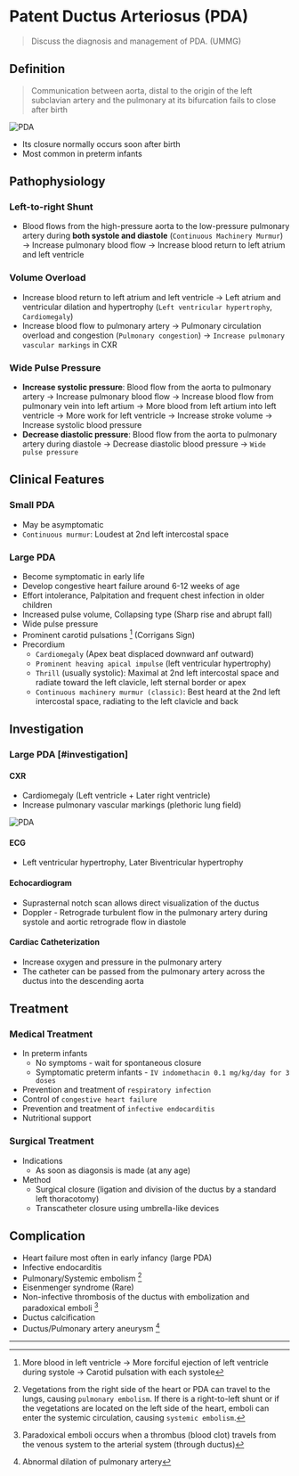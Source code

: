 # Patent Ductus Arteriosus (PDA)

> Discuss the diagnosis and management of PDA. (UMMG)

## Definition

> Communication between aorta, distal to the origin of the left subclavian artery and the pulmonary at its bifurcation fails to close after birth

![PDA](/cvs/pda.jpg)

- Its closure normally occurs soon after birth
- Most common in preterm infants

## Pathophysiology

### Left-to-right Shunt

- Blood flows from the high-pressure aorta to the low-pressure pulmonary artery during **both systole and diastole** (`Continuous Machinery Murmur`) → Increase pulmonary blood flow → Increase blood return to left atrium and left ventricle

### Volume Overload

- Increase blood return to left atrium and left ventricle → Left atrium and ventricular dilation and hypertrophy (`Left ventricular hypertrophy`, `Cardiomegaly`)
- Increase blood flow to pulmonary artery → Pulmonary circulation overload and congestion (`Pulmonary congestion`) → `Increase pulmonary vascular markings` in CXR

### Wide Pulse Pressure

- **Increase systolic pressure**: Blood flow from the aorta to pulmonary artery → Increase pulmonary blood flow → Increase blood flow from pulmonary vein into left artium → More blood from left artium into left ventricle → More work for left ventricle → Increase stroke volume → Increase systolic blood pressure
- **Decrease diastolic pressure**: Blood flow from the aorta to pulmonary artery during diastole → Decrease diastolic blood pressure → `Wide pulse pressure`

## Clinical Features

### Small PDA

- May be asymptomatic
- `Continuous murmur`: Loudest at 2nd left intercostal space

### Large PDA

- Become symptomatic in early life
- Develop congestive heart failure around 6-12 weeks of age
- Effort intolerance, Palpitation and frequent chest infection in older children
- Increased pulse volume, Collapsing type (Sharp rise and abrupt fall)
- Wide pulse pressure
- Prominent carotid pulsations [^1] (Corrigans Sign)
- Precordium
  - `Cardiomegaly` (Apex beat displaced downward anf outward)
  - `Prominent heaving apical impulse` (left ventricular hypertrophy)
  - `Thrill` (usually systolic): Maximal at 2nd left intercostal space and radiate toward the left clavicle, left sternal border or apex
  - `Continuous machinery murmur (classic)`: Best heard at the 2nd left intercostal space, radiating to the left clavicle and back

[^1]: More blood in left ventricle → More forciful ejection of left ventricle during systole → Carotid pulsation with each systole

## Investigation

### Large PDA [#investigation]

#### CXR

- Cardiomegaly (Left ventricle + Later right ventricle)
- Increase pulmonary vascular markings (plethoric lung field)

![PDA](/cvs/pda-x-ray.jpeg)

#### ECG

- Left ventricular hypertrophy, Later Biventricular hypertrophy

#### Echocardiogram

- Suprasternal notch scan allows direct visualization of the ductus
- Doppler - Retrograde turbulent flow in the pulmonary artery during systole and aortic retrograde flow in diastole

#### Cardiac Catheterization

- Increase oxygen and pressure in the pulmonary artery
- The catheter can be passed from the pulmonary artery across the ductus into the descending aorta

## Treatment

### Medical Treatment

- In preterm infants
  - No symptoms - wait for spontaneous closure
  - Symptomatic preterm infants - `IV indomethacin 0.1 mg/kg/day for 3 doses`
- Prevention and treatment of `respiratory infection`
- Control of `congestive heart failure`
- Prevention and treatment of `infective endocarditis`
- Nutritional support

### Surgical Treatment

- Indications
  - As soon as diagonsis is made (at any age)
- Method
  - Surgical closure (ligation and division of the ductus by a standard left thoracotomy)
  - Transcatheter closure using umbrella-like devices

## Complication

- Heart failure most often in early infancy (large PDA)
- Infective endocarditis
- Pulmonary/Systemic embolism [^2]
- Eisenmenger syndrome (Rare)
- Non-infective thrombosis of the ductus with embolization and paradoxical emboli [^3]
- Ductus calcification
- Ductus/Pulmonary artery aneurysm [^4]

[^2]: Vegetations from the right side of the heart or PDA can travel to the lungs, causing `pulmonary embolism`. If there is a right-to-left shunt or if the vegetations are located on the left side of the heart, emboli can enter the systemic circulation, causing `systemic embolism`.
[^3]: Paradoxical emboli occurs when a thrombus (blood clot) travels from the venous system to the arterial system (through ductus)
[^4]: Abnormal dilation of pulmonary artery

---
